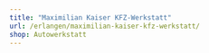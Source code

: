 ```yaml
---
title: "Maximilian Kaiser KFZ-Werkstatt"
url: /erlangen/maximilian-kaiser-kfz-werkstatt/
shop: Autowerkstatt
---
```

